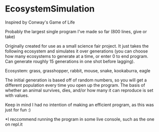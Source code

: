 # EcosystemSimulation
Inspired by Conway's Game of Life

Probably the largest single program I've made so far (800 lines, give or take)

Originally created for use as a small science fair project. It just takes the following ecosystem and simulates it over generations (you can choose how many ecosystems to generate at a time, or enter 0 to end program. Can generate roughly 15 generations in one shot before lagging). 

Ecosystem: grass, grasshopper, rabbit, mouse, snake, kookaburra, eagle

The initial generation is based off of random numbers, so you will get a different population every time you open up the program. The basis of whether an animal survives, dies, and/or how many it can reproduce is set with values. 

Keep in mind I had no intention of making an efficient program, as this was just for fun :)

*I reccommend running the program in some live console, such as the one on repl.it

